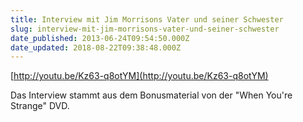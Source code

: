 ```yaml
---
title: Interview mit Jim Morrisons Vater und seiner Schwester
slug: interview-mit-jim-morrisons-vater-und-seiner-schwester
date_published: 2013-06-24T09:54:50.000Z
date_updated: 2018-08-22T09:38:48.000Z
---
```


[http://youtu.be/Kz63-q8otYM](http://youtu.be/Kz63-q8otYM)

Das Interview stammt aus dem Bonusmaterial von der "When You're Strange" DVD.

